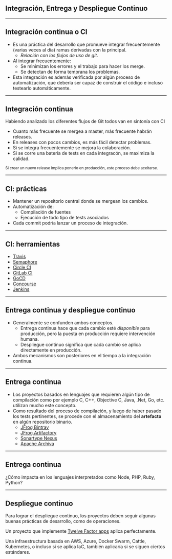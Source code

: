 ## Integración, Entrega y Despliegue Continuo

---

## Integración continua o CI

* Es una práctica del desarrollo que promueve integrar frecuentemente (varias
  veces al día) ramas derivadas con la principal.
	* _Relación con los flujos de uso de git_.
* Al integrar frecuentemente:
	* Se minimizan los errores y el trabajo para hacer los merge.
	* Se detectan de forma temprana los problemas.
* Esta integración es además verificada por algún proceso de automatización,
  que debería ser capaz de construir el código e incluso testearlo
  automáticamente.

---

## Integración continua

Habiendo analizado los diferentes flujos de Git todos van en sintonía con CI

* Cuanto más frecuente se mergea a master, más frecuente habrán releases.
* En releases con pocos cambios, es más fácil detectar problemas.
* Si se integra frecuentemente se mejora la colaboración.
* Si se corre una batería de tests en cada integracón, se maximiza la calidad.

<small>
Si crear un nuevo release implica ponerlo en producción, este proceso debe
aceitarse.
</small>

---

## CI: prácticas

* Mantener un repositorio central donde se mergean los cambios.
* Automatización de:
	* Compilación de fuentes
	* Ejecución de todo tipo de tests asociados
* Cada commit podría lanzar un proceso de integración.

---

## CI: herramientas

* [Travis](https://travis-ci.org/)
* [Semaphore](https://semaphoreci.com/)
* [Circle CI](https://circleci.com/)
* [GitLab CI](https://about.gitlab.com/gitlab-ci/)
* [GoCD](https://www.gocd.org)
* [Concourse](https://concourse-ci.org/)
* [Jenkins](https://jenkins.io/)

---

## Entrega continua y despliegue continuo

* Generalmente se confunden ambos conceptos.
	* Entrega continua hace que cada cambio esté *disponible* para producción,
    pero la puesta en producción requiere intervención humana.
	* Despliegue continuo significa que cada cambio se aplica directamente en
    producción.
* Ambos mecanismos son posteriores en el tiempo a la integración continua.

---

## Entrega continua

* Los proyectos basados en lenguajes que requieren algún tipo de compilación
  como por ejemplo C, C++, Objective C, Java, .Net, Go, etc. utilizan mucho este
  concepto.
* Como resultado del proceso de compilación, y luego de haber pasado
  los tests pertinentes, se procede con el almacenamiento del **artefacto** en
  algún repositorio binario.
	* [JFrog Bintray](https://jfrog.com/bintray/)
	* [JFrog Artifactory](https://jfrog.com/artifactory/)
	* [Sonartype Nexus](https://www.sonatype.com/nexus-repository-sonatype)
	* [Apache Archiva](https://archiva.apache.org/)

---

## Entrega continua

 ¿Cómo impacta en los lenguajes interpretados como Node, PHP, Ruby, Python?

---

## Despliegue continuo

Para lograr el despliegue continuo, los proyectos deben seguir algunas buenas
prácticas de desarrollo, como de operaciones.

Un proyecto que implemente [Twelve Factor apps](https://12factor.net/es/) aplica
perfectamente.

Una infraestructura basada en AWS, Azure, Docker Swarm, Cattle, Kubernetes, o
incluso si se aplica IaC, también aplicaría si se siguen ciertos estándares.


